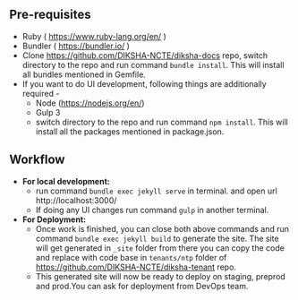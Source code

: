 ## Pre-requisites
- Ruby ( https://www.ruby-lang.org/en/ )
- Bundler ( https://bundler.io/ )
- Clone https://github.com/DIKSHA-NCTE/diksha-docs repo, switch directory to the repo and run command `bundle install`. This will install all bundles mentioned in Gemfile.
- If you want to do UI development, following things are additionally required -
  - Node (https://nodejs.org/en/)
  - Gulp 3
  - switch directory to the repo and run command `npm install`. This will install all the packages mentioned in package.json.

## Workflow
- **For local development:**
  - run command `bundle exec jekyll serve` in terminal. and open url http://localhost:3000/
  - If doing any UI changes run command `gulp` in another terminal.
- **For Deployment:**
  - Once work is finished, you can close both above commands and run command `bundle exec jekyll build` to generate the site. The site will get generated in `_site` folder from there you can copy the code and replace with code base in `tenants/ntp` folder of https://github.com/DIKSHA-NCTE/diksha-tenant repo.
  - This generated site will now be ready to deploy on staging, preprod and prod.You can ask for deployment from DevOps team.